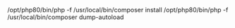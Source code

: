 /opt/php80/bin/php -f /usr/local/bin/composer install
/opt/php80/bin/php -f /usr/local/bin/composer dump-autoload
